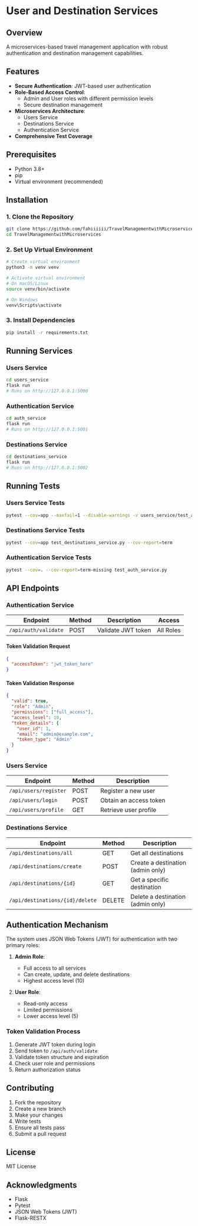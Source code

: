 # User and Destination Services

## Overview

A microservices-based travel management application with robust authentication and destination management capabilities.

## Features

- **Secure Authentication**: JWT-based user authentication
- **Role-Based Access Control**: 
  - Admin and User roles with different permission levels
  - Secure destination management
- **Microservices Architecture**:
  - Users Service
  - Destinations Service
  - Authentication Service
- **Comprehensive Test Coverage**

## Prerequisites

- Python 3.8+
- pip
- Virtual environment (recommended)

## Installation

### 1. Clone the Repository

```bash
git clone https://github.com/fahiiiiii/TravelManagementwithMicroservices.git
cd TravelManagementwithMicroservices
```

### 2. Set Up Virtual Environment

```bash
# Create virtual environment
python3 -m venv venv

# Activate virtual environment
# On macOS/Linux
source venv/bin/activate

# On Windows
venv\Scripts\activate
```

### 3. Install Dependencies

```bash
pip install -r requirements.txt
```

## Running Services

### Users Service
```bash
cd users_service
flask run
# Runs on http://127.0.0.1:5000
```

### Authentication Service
```bash
cd auth_service
flask run
# Runs on http://127.0.0.1:5001
```

### Destinations Service
```bash
cd destinations_service
flask run
# Runs on http://127.0.0.1:5002
```


## Running Tests

### Users Service Tests
```bash
pytest --cov=app --maxfail=1 --disable-warnings -v users_service/test_app.py
```

### Destinations Service Tests
```bash
pytest --cov=app test_destinations_service.py --cov-report=term
```

### Authentication Service Tests
```bash
pytest --cov=. --cov-report=term-missing test_auth_service.py
```

## API Endpoints

### Authentication Service

| Endpoint | Method | Description | Access |
|----------|--------|-------------|--------|
| `/api/auth/validate` | POST | Validate JWT token | All Roles |

#### Token Validation Request
```json
{
  "accessToken": "jwt_token_here"
}
```

#### Token Validation Response
```json
{
  "valid": true,
  "role": "Admin",
  "permissions": ["full_access"],
  "access_level": 10,
  "token_details": {
    "user_id": 1,
    "email": "admin@example.com",
    "token_type": "Admin"
  }
}
```

### Users Service

| Endpoint | Method | Description |
|----------|--------|-------------|
| `/api/users/register` | POST | Register a new user |
| `/api/users/login` | POST | Obtain an access token |
| `/api/users/profile` | GET | Retrieve user profile |

### Destinations Service

| Endpoint | Method | Description |
|----------|--------|-------------|
| `/api/destinations/all` | GET | Get all destinations |
| `/api/destinations/create` | POST | Create a destination (admin only) |
| `/api/destinations/{id}` | GET | Get a specific destination |
| `/api/destinations/{id}/delete` | DELETE | Delete a destination (admin only) |

## Authentication Mechanism

The system uses JSON Web Tokens (JWT) for authentication with two primary roles:

1. **Admin Role**:
   - Full access to all services
   - Can create, update, and delete destinations
   - Highest access level (10)

2. **User Role**:
   - Read-only access
   - Limited permissions
   - Lower access level (5)

### Token Validation Process
1. Generate JWT token during login
2. Send token to `/api/auth/validate`
3. Validate token structure and expiration
4. Check user role and permissions
5. Return authorization status

## Contributing

1. Fork the repository
2. Create a new branch
3. Make your changes
4. Write tests
5. Ensure all tests pass
6. Submit a pull request

## License

MIT License

## Acknowledgments

- Flask
- Pytest
- JSON Web Tokens (JWT)
- Flask-RESTX

